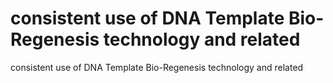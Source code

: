 # consistent use of DNA Template Bio-Regenesis technology and related

consistent use of DNA Template Bio-Regenesis technology and related